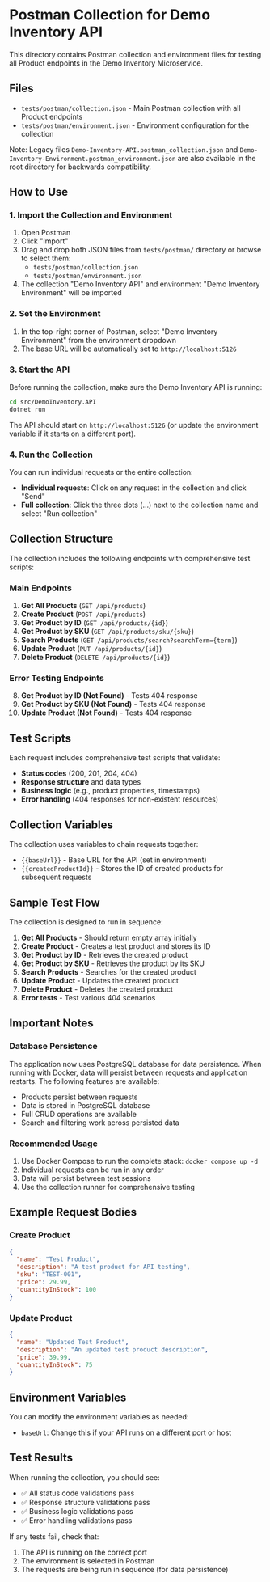 # Postman Collection for Demo Inventory API

This directory contains Postman collection and environment files for testing all Product endpoints in the Demo Inventory Microservice.

## Files

- `tests/postman/collection.json` - Main Postman collection with all Product endpoints
- `tests/postman/environment.json` - Environment configuration for the collection

Note: Legacy files `Demo-Inventory-API.postman_collection.json` and `Demo-Inventory-Environment.postman_environment.json` are also available in the root directory for backwards compatibility.

## How to Use

### 1. Import the Collection and Environment

1. Open Postman
2. Click "Import" 
3. Drag and drop both JSON files from `tests/postman/` directory or browse to select them:
   - `tests/postman/collection.json`
   - `tests/postman/environment.json`
4. The collection "Demo Inventory API" and environment "Demo Inventory Environment" will be imported

### 2. Set the Environment

1. In the top-right corner of Postman, select "Demo Inventory Environment" from the environment dropdown
2. The base URL will be automatically set to `http://localhost:5126`

### 3. Start the API

Before running the collection, make sure the Demo Inventory API is running:

```bash
cd src/DemoInventory.API
dotnet run
```

The API should start on `http://localhost:5126` (or update the environment variable if it starts on a different port).

### 4. Run the Collection

You can run individual requests or the entire collection:

- **Individual requests**: Click on any request in the collection and click "Send"
- **Full collection**: Click the three dots (...) next to the collection name and select "Run collection"

## Collection Structure

The collection includes the following endpoints with comprehensive test scripts:

### Main Endpoints
1. **Get All Products** (`GET /api/products`)
2. **Create Product** (`POST /api/products`)
3. **Get Product by ID** (`GET /api/products/{id}`)
4. **Get Product by SKU** (`GET /api/products/sku/{sku}`)
5. **Search Products** (`GET /api/products/search?searchTerm={term}`)
6. **Update Product** (`PUT /api/products/{id}`)
7. **Delete Product** (`DELETE /api/products/{id}`)

### Error Testing Endpoints
8. **Get Product by ID (Not Found)** - Tests 404 response
9. **Get Product by SKU (Not Found)** - Tests 404 response  
10. **Update Product (Not Found)** - Tests 404 response

## Test Scripts

Each request includes comprehensive test scripts that validate:

- **Status codes** (200, 201, 204, 404)
- **Response structure** and data types
- **Business logic** (e.g., product properties, timestamps)
- **Error handling** (404 responses for non-existent resources)

## Collection Variables

The collection uses variables to chain requests together:

- `{{baseUrl}}` - Base URL for the API (set in environment)
- `{{createdProductId}}` - Stores the ID of created products for subsequent requests

## Sample Test Flow

The collection is designed to run in sequence:

1. **Get All Products** - Should return empty array initially
2. **Create Product** - Creates a test product and stores its ID
3. **Get Product by ID** - Retrieves the created product
4. **Get Product by SKU** - Retrieves the product by its SKU
5. **Search Products** - Searches for the created product
6. **Update Product** - Updates the created product
7. **Delete Product** - Deletes the created product
8. **Error tests** - Test various 404 scenarios

## Important Notes

### Database Persistence

The application now uses PostgreSQL database for data persistence. When running with Docker, data will persist between requests and application restarts. The following features are available:

- Products persist between requests
- Data is stored in PostgreSQL database
- Full CRUD operations are available
- Search and filtering work across persisted data

### Recommended Usage

1. Use Docker Compose to run the complete stack: `docker compose up -d`
2. Individual requests can be run in any order
3. Data will persist between test sessions
4. Use the collection runner for comprehensive testing

## Example Request Bodies

### Create Product
```json
{
  "name": "Test Product",
  "description": "A test product for API testing",
  "sku": "TEST-001",
  "price": 29.99,
  "quantityInStock": 100
}
```

### Update Product
```json
{
  "name": "Updated Test Product",
  "description": "An updated test product description",
  "price": 39.99,
  "quantityInStock": 75
}
```

## Environment Variables

You can modify the environment variables as needed:

- `baseUrl`: Change this if your API runs on a different port or host

## Test Results

When running the collection, you should see:

- ✅ All status code validations pass
- ✅ Response structure validations pass  
- ✅ Business logic validations pass
- ✅ Error handling validations pass

If any tests fail, check that:
1. The API is running on the correct port
2. The environment is selected in Postman
3. The requests are being run in sequence (for data persistence)